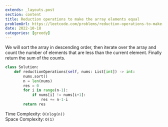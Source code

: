 ```yaml
---
extends: _layouts.post
section: content
title: Reduction operations to make the array elements equal
problemUrl: https://leetcode.com/problems/reduction-operations-to-make-the-array-elements-equal/
date: 2022-10-18
categories: [greedy]
---
```


We will sort the array in descending order, then iterate over the array and count the number of elements that are less than the current element. Finally return the sum of the counts.

```python
class Solution:
    def reductionOperations(self, nums: List[int]) -> int:
        nums.sort()
        n = len(nums)
        res = 0
        for i in range(n-1):
            if nums[i] != nums[i+1]:
                res += n-1-i
        return res
```

Time Complexity: `O(nlog(n))` <br/>
Space Complexity: `O(1)`